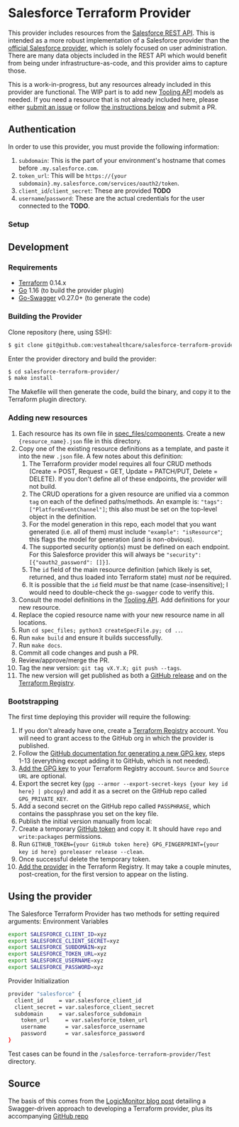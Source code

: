 # Salesforce Terraform Provider
This provider includes resources from the [Salesforce REST API](https://developer.salesforce.com/docs/atlas.en-us.api_rest.meta/api_rest/intro_rest.htm). This is intended as a more robust implementation of a Salesforce provider than the [official Salesforce provider](https://registry.terraform.io/providers/hashicorp/salesforce/latest), which is solely focused on user administration. There are many data objects included in the REST API which would benefit from being under infrastructure-as-code, and this provider aims to capture those.

This is a work-in-progress, but any resources already included in this provider are functional. The WIP part is to add new [Tooling API](https://developer.salesforce.com/docs/atlas.en-us.api_tooling.meta/api_tooling/reference_objects_list.htm) models as needed. If you need a resource that is not already included here, please either [submit an issue](https://github.com/rlmartin/terraform-provider-salesforce/issues) or follow [the instructions below](#adding-new-resources) and submit a PR.


## Authentication
In order to use this provider, you must provide the following information:

1. `subdomain`: This is the part of your environment's hostname that comes before `.my.salesforce.com`.
2. `token_url`: This will be `https://{your subdomain}.my.salesforce.com/services/oauth2/token`.
3. `client_id`/`client_secret`: These are provided __TODO__
4. `username`/`password`: These are the actual credentials for the user connected to the __TODO__.


### Setup



## Development

### Requirements

-	[Terraform](https://www.terraform.io/downloads.html) 0.14.x
-	[Go](https://golang.org/doc/install) 1.16 (to build the provider plugin)
-   [Go-Swagger](https://goswagger.io/install.html) v0.27.0+ (to generate the code)

### Building the Provider
Clone repository (here, using SSH):
```sh
$ git clone git@github.com:vestahealthcare/salesforce-terraform-provider.git
```
Enter the provider directory and build the provider:
```sh
$ cd salesforce-terraform-provider/
$ make install
```
The Makefile will then generate the code, build the binary, and copy it to the Terraform plugin directory.


### Adding new resources
1. Each resource has its own file in [spec_files/components](./spec_files/components). Create a new `{resource_name}.json` file in this directory.
2. Copy one of the existing resource definitions as a template, and paste it into the new `.json` file. A few notes about this definition:
    1. The Terraform provider model requires all four CRUD methods (Create = POST, Request = GET, Update = PATCH/PUT, Delete = DELETE). If you don't define all of these endpoints, the provider will not build.
    2. The CRUD operations for a given resource are unified via a common `tag` on each of the defined paths/methods. An example is: `"tags": ["PlatformEventChannel"]`; this also must be set on the top-level object in the definition.
    3. For the model generation in this repo, each model that you want generated (i.e. all of them) must include `"example": "isResource"`; this flags the model for generation (and is non-obvious).
    4. The supported security option(s) must be defined on each endpoint. For this Salesforce provider this will always be `"security": [{"oauth2_password": []}]`.
    5. The `id` field of the main resource definition (which likely is set, returned, and thus loaded into Terraform state) must _not_ be required.
    6. It is possible that the `id` field _must_ be that name (case-insensitive); I would need to double-check the `go-swagger` code to verify this.
3. Consult the model definitions in the [Tooling API](https://developer.salesforce.com/docs/atlas.en-us.api_tooling.meta/api_tooling/reference_objects_list.htm). Add definitions for your new resource.
4. Replace the copied resource name with your new resource name in all locations.
5. Run `cd spec_files; python3 createSpecFile.py; cd ..`.
6. Run `make build` and ensure it builds successfully.
7. Run `make docs`.
8. Commit all code changes and push a PR.
9. Review/approve/merge the PR.
10. Tag the new version: `git tag vX.Y.X; git push --tags`.
11. The new version will get published as both a [GitHub release](https://github.com/rlmartin/terraform-provider-salesforce/releases) and on the [Terraform Registry](https://registry.terraform.io/providers/rlmartin/salesforce).


### Bootstrapping
The first time deploying this provider will require the following:

1. If you don't already have one, create a [Terraform Registry](https://registry.terraform.io/) account. You will need to grant access to the GitHub org in which the provider is published.
2. Follow the [GitHub documentation for generating a new GPG key](https://docs.github.com/en/authentication/managing-commit-signature-verification/generating-a-new-gpg-key), steps 1-13 (everything except adding it to GitHub, which is not needed).
3. [Add the GPG key](https://registry.terraform.io/settings/gpg-keys/new) to your Terraform Registry account. `Source` and `Source URL` are optional.
4. Export the secret key (`gpg --armor --export-secret-keys {your key id here} | pbcopy`) and add it as a secret on the GitHub repo called `GPG_PRIVATE_KEY`.
5. Add a second secret on the GitHub repo called `PASSPHRASE`, which contains the passphrase you set on the key file.
6. Publish the initial version manually from local:
  1. Create a temporary [GitHub token](https://github.com/settings/tokens) and copy it. It should have `repo` and `write:packages` permissions.
  2. Run `GITHUB_TOKEN={your GitHub token here} GPG_FINGERPRINT={your key id here} goreleaser release --clean`.
  3. Once successful delete the temporary token.
7. [Add the provider](https://registry.terraform.io/publish/provider) in the Terraform Registry. It may take a couple minutes, post-creation, for the first version to appear on the listing.


## Using the provider

The Salesforce Terraform Provider has two methods for setting required arguments:
Environment Variables
```sh
export SALESFORCE_CLIENT_ID=xyz
export SALESFORCE_CLIENT_SECRET=xyz
export SALESFORCE_SUBDOMAIN=xyz
export SALESFORCE_TOKEN_URL=xyz
export SALESFORCE_USERNAME=xyz
export SALESFORCE_PASSWORD=xyz
```

Provider Initialization
```sh
provider "salesforce" {
  client_id     = var.salesforce_client_id
  client_secret = var.salesforce_client_secret
  subdomain     = var.salesforce_subdomain
	token_url     = var.salesforce_token_url
	username      = var.salesforce_username
	password      = var.salesforce_password
}
```
Test cases can be found in the `/salesforce-terraform-provider/Test` directory.


## Source
The basis of this comes from the [LogicMonitor blog post](http://logicmonitor.com/blog/how-to-write-a-custom-terraform-provider-automatically-with-openapi) detailing a Swagger-driven approach to developing a Terraform provider, plus its accompanying [GitHub repo](https://github.com/logicmonitor/automated-terraform-provider)
